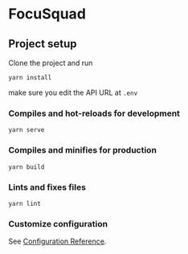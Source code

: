 # FocuSquad

## Project setup
Clone the project and run
```
yarn install
```
make sure you edit the API URL at `.env`  
### Compiles and hot-reloads for development
```
yarn serve
```

### Compiles and minifies for production
```
yarn build
```

### Lints and fixes files
```
yarn lint
```

### Customize configuration
See [Configuration Reference](https://cli.vuejs.org/config/).
